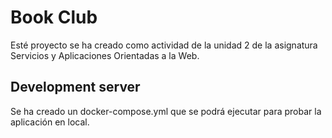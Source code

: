 # Book Club

Esté proyecto se ha creado como actividad de la unidad 2 de la asignatura Servicios y Aplicaciones Orientadas a la Web.


## Development server

Se ha creado un docker-compose.yml que se podrá ejecutar para probar la aplicación en local.


